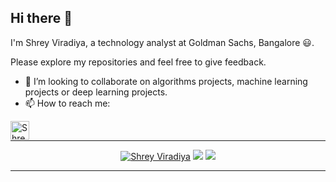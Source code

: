 ## Hi there 👋

I'm Shrey Viradiya, a technology analyst at Goldman Sachs, Bangalore 😃.

Please explore my repositories and feel free to give feedback.

- 🤝 I’m looking to collaborate on algorithms projects, machine learning projects or deep learning projects.
- 📫 How to reach me: 

[<img align = "left" alt="Shrey Virdiya | LinkedIn" height="30px" src="https://image.flaticon.com/icons/png/512/1076/1076992.png"/>](https://www.linkedin.com/in/shrey-viradiya/)

</br>


---

<p align="center">
  <a href="https://github.com/Shrey-Viradiya/"><img src="https://komarev.com/ghpvc/?username=Shrey-Viradiya" alt="Shrey Viradiya" /></a>
    <a href="https://github.com/Shrey-Viradiya/"><img src="https://img.shields.io/github/followers/Shrey-Viradiya?style=flat&color=red&label=GitHub%20Followers%20"/></a>
  <a href="https://github.com/Shrey-Viradiya/"><img src="https://img.shields.io/github/last-commit/Shrey-Viradiya/Shrey-Viradiya?style=flat&color=brightgreen&label=Last%20Updated%20"/></a>
</p>

---



<!--
**Shrey-Viradiya/Shrey-Viradiya** is a ✨ _special_ ✨ repository because its `README.md` (this file) appears on your GitHub profile.

Here are some ideas to get you started:

- 🔭 I’m currently working on ...
- 🌱 I’m currently learning ...
- 👯 I’m looking to collaborate on ...
- 🤔 I’m looking for help with ...
- 💬 Ask me about ...
- 📫 How to reach me: ...
- 😄 Pronouns: ...
- ⚡ Fun fact: ...
-->
